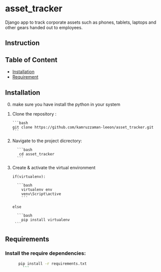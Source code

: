 # asset_tracker
Django app to track corporate assets such as phones, tablets, laptops  and other gears handed out to employees.

## Instruction

## Table of Content

- [Installation](#installation)
- [Requirement](#requirement)

## Installation
 0. make sure you have install the python in your system

 1. Clone the repository : 

        ```bash
        git clone https://github.com/kamruzzaman-leeon/asset_tracker.git
        ```

 2. Navigate to the project dicrectory:

          ```bash
           cd asset_tracker
          ```
 3. Create & activate the virtual environment

        if(virtualenv):

          ```bash
            virtualenv env
            venv\Script\active
            ```

        else
        
          ```bash
            pip install virtualenv
         ```

## Requirements
### Install the require dependencies:
  ```bash
        pip install -r requirements.txt
          ```
        